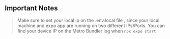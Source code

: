 ## Important Notes
> Make sure to set your local ip on the .env.local file , since your local machine and expo app are running on two different IPs/Ports. You can find your device IP on the Metro Bundler log when ```npx expo start```
